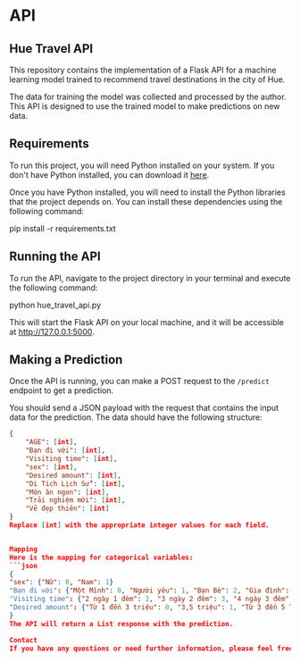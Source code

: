 # API

## Hue Travel API

This repository contains the implementation of a Flask API for a machine learning model trained to recommend travel destinations in the city of Hue.

The data for training the model was collected and processed by the author. This API is designed to use the trained model to make predictions on new data.

## Requirements

To run this project, you will need Python installed on your system. If you don't have Python installed, you can download it [here](https://www.python.org/downloads/).

Once you have Python installed, you will need to install the Python libraries that the project depends on. You can install these dependencies using the following command:

pip install -r requirements.txt


## Running the API

To run the API, navigate to the project directory in your terminal and execute the following command:

python hue_travel_api.py


This will start the Flask API on your local machine, and it will be accessible at http://127.0.0.1:5000.

## Making a Prediction

Once the API is running, you can make a POST request to the `/predict` endpoint to get a prediction.

You should send a JSON payload with the request that contains the input data for the prediction. The data should have the following structure:

```json
{
    "AGE": [int],
    "Bạn đi với": [int],
    "Visiting time": [int],
    "sex": [int],
    "Desired amount": [int],
    "Di Tích Lịch Sử": [int],
    "Món ăn ngon": [int],
    "Trải nghiệm mới": [int],
    "Vẻ đẹp thiên": [int]
}
Replace [int] with the appropriate integer values for each field.


Mapping
Here is the mapping for categorical variables:
```json
{
"sex": {"Nữ": 0, "Nam": 1}
"Bạn đi với": {"Một Mình": 0, "Người yêu": 1, "Bạn Bè": 2, "Gia đình": 3}
"Visiting time": {"2 ngày 1 đêm": 2, "3 ngày 2 đêm": 3, "4 ngày 3 đêm": 4, "5 ngày 4 đêm": 5}
"Desired amount": {"Từ 1 đến 3 triệu": 0, "3,5 triệu": 1, "Từ 3 đến 5 Triệu": 2, "Từ 5 đến 7 triệu": 3, "Trên 10 triệu": 4}
}
The API will return a List response with the prediction.

Contact
If you have any questions or need further information, please feel free to contact 
